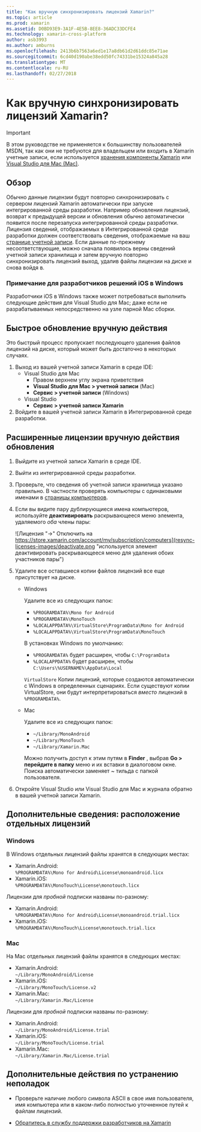 ```yaml
---
title: "Как вручную синхронизировать лицензий Xamarin?"
ms.topic: article
ms.prod: xamarin
ms.assetid: D0BD93E9-3A1F-4E5B-8EE8-36ADC33DCFE4
ms.technology: xamarin-cross-platform
author: asb3993
ms.author: amburns
ms.openlocfilehash: 2413b6b7563a6ed1e17a8db61d2d61ddc85e71ae
ms.sourcegitcommit: 6cd40d190abe38edd50fc74331be15324a845a28
ms.translationtype: MT
ms.contentlocale: ru-RU
ms.lasthandoff: 02/27/2018
---
```

# <a name="how-do-i-manually-resynchronize-xamarin-licenses"></a>Как вручную синхронизировать лицензий Xamarin?

> [!IMPORTANT]
> В этом руководстве не применяется к большинству пользователей MSDN, так как они не требуются для владельцем или входить в Xamarin учетные записи, если используется [хранения компоненты Xamarin](https://components.xamarin.com/) или [Visual Studio для Mac (Mac)](~/cross-platform/get-started/requirements.md).




## <a name="overview"></a>Обзор

Обычно данные лицензии будут повторно синхронизировать с сервером лицензий Xamarin автоматически при запуске интегрированной среды разработки. Например обновления лицензий, возврат к предыдущей версии и обновления обычно автоматически появится после перезапуска интегрированной среды разработки. Лицензия сведений, отображаемых в Интегрированной среде разработки должен соответствовать сведения, отображаемые на ваш [странице учетной записи](https://store.xamarin.com/account/my/subscription/computers). Если данные по-прежнему несоответствующие, можно сначала появилось верны сведений учетной записи хранилища и затем вручную повторно синхронизировать лицензий выход, удалив файлы лицензии на диске и снова войдя в.

### <a name="note-for-ios-developers-on-windows"></a>Примечание для разработчиков решений iOS в Windows

Разработчики iOS в Windows также может потребоваться выполнить следующие действия для Visual Studio для Mac; даже если не разрабатываемых непосредственно на узле парной Mac сборки.

## <a name="quick-manual-refresh-steps"></a>Быстрое обновление вручную действия

Это быстрый процесс пропускает последующего удаления файлов лицензий на диске, который может быть достаточно в некоторых случаях. 

1.  Выход из вашей учетной записи Xamarin в среде IDE:
    -   Visual Studio для Mac
        -   Правом верхнем углу экрана приветствия
        -   **Visual Studio для Mac > учетной записи** (Mac)
        -   **Сервис > учетной записи** (Windows)
    -   Visual Studio
        -   **Сервис > учетной записи Xamarin**
2.  Войдите в вашей учетной записи Xamarin в Интегрированной среде разработки.

## <a name="extended-manual-license-refresh-steps"></a>Расширенные лицензии вручную действия обновления

1.  Выйдите из учетной записи Xamarin в среде IDE. 
2.  Выйти из интегрированной среды разработки.
3.  Проверьте, что сведения об учетной записи хранилища указано правильно. В частности проверять компьютеры с одинаковыми именами в [страницы компьютеров](https://store.xamarin.com/account/my/subscription/computers).

4.  Если вы видите пару дублирующиеся имена компьютеров, используйте **деактивировать** раскрывающееся меню элемента, удаляемого _оба_ члены пары:
    
    ![Лицензия "->" Отключить на https://store.xamarin.com/account/my/subscription/computers](resync-licenses-images/deactivate.png "используется элемент деактивировать раскрывающееся меню для удаления обоих участников пары")

5.  Удалите все оставшиеся копии файлов лицензий все еще присутствует на диске.
    -   Windows

        Удалите все из следующих папок:
        -   `%PROGRAMDATA%\Mono for Android`
        -   `%PROGRAMDATA%\MonoTouch`
        -   `%LOCALAPPDATA%\VirtualStore\ProgramData\Mono for Android`
        -   `%LOCALAPPDATA%\VirtualStore\ProgramData\MonoTouch`

        В установках Windows по умолчанию:
        -   `%PROGRAMDATA%` будет расширен, чтобы `C:\ProgramData`
        -   `%LOCALAPPDATA%` будет расширен, чтобы `C:\Users\%USERNAME%\AppData\Local`

        `VirtualStore` Копии лицензий, которые создаются автоматически с Windows в определенных сценариях. Если существуют копии VirtualStore, они будут интерпретироваться _вместо_ лицензий в `%PROGRAMDATA%`.

    -   Mac

        Удалите все из следующих папок:

        -   `~/Library/MonoAndroid`
        -   `~/Library/MonoTouch`
        -   `~/Library/Xamarin.Mac`

        Можно получить доступ к этим путям в **Finder** , выбрав **Go > перейдите в папку** меню и их вставки в диалоговом окне. Поиска автоматически заменяет ~ тильда с папкой пользователя.

6.  Откройте Visual Studio или Visual Studio для Mac и журнала обратно в вашей учетной записи Xamarin.

## <a name="supplementary-information-individual-license-file-locations"></a>Дополнительные сведения: расположение отдельных лицензий

### <a name="windows"></a>Windows

В Windows отдельных лицензий файлы хранятся в следующих местах:

-   Xamarin.Android:  
     `%PROGRAMDATA%\Mono for Android\License\monoandroid.licx`
-   Xamarin.iOS:  
     `%PROGRAMDATA%\MonoTouch\License\monotouch.licx`

Лицензии для *пробной* подписки названы по-разному:

-   Xamarin.Android:  
     `%PROGRAMDATA%\Mono for Android\License\monoandroid.trial.licx`
-   Xamarin.iOS:  
     `%PROGRAMDATA%\MonoTouch\License\monotouch.trial.licx`

### <a name="mac"></a>Mac

На Mac отдельных лицензий файлы хранятся в следующих местах:

-   Xamarin.Android:  
     `~/Library/MonoAndroid/License`
-   Xamarin.iOS:  
     `~/Library/MonoTouch/License.v2`
-   Xamarin.Mac:  
     `~/Library/Xamarin.Mac/License`

Лицензии для *пробной* подписки названы по-разному:

-   Xamarin.Android:  
     `~/Library/MonoAndroid/License.trial`
-   Xamarin.iOS:  
     `~/Library/MonoTouch/License.trial`
-   Xamarin.Mac:  
     `~/Library/Xamarin.Mac/License.trial`

## <a name="additional-troubleshooting-steps"></a>Дополнительные действия по устранению неполадок

-   Проверьте наличие любого символа ASCII в свое имя пользователя, имя компьютера или в каком-либо полностью уточненное путей к файлам лицензий.

-   [Обратитесь в службу поддержки разработчиков на Xamarin](http://xamarin.com/support)
